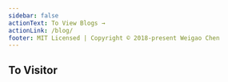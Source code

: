 ```yaml
---
sidebar: false
actionText: To View Blogs →
actionLink: /blog/
footer: MIT Licensed | Copyright © 2018-present Weigao Chen
---
```



## To Visitor
<welcome/>